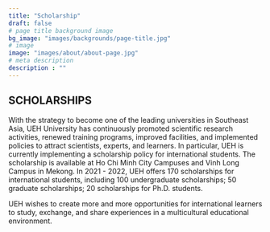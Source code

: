 ```yaml
---
title: "Scholarship"
draft: false
# page title background image
bg_image: "images/backgrounds/page-title.jpg"
# image
image: "images/about/about-page.jpg"
# meta description
description : ""
---
```


## SCHOLARSHIPS

With the strategy to become one of the leading universities in Southeast Asia, UEH University has continuously promoted scientific research activities, renewed training programs, improved facilities, and implemented policies to attract scientists, experts, and learners. In particular, UEH is currently implementing a scholarship policy for international students. The scholarship is available at Ho Chi Minh City Campuses and Vinh Long Campus in Mekong.
In 2021 - 2022, UEH offers 170 scholarships for international students, including 100 undergraduate scholarships; 50 graduate scholarships; 20 scholarships for Ph.D. students.

UEH wishes to create more and more opportunities for international learners to study, exchange, and share experiences in a multicultural educational environment.